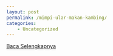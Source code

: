 ```yaml
---
layout: post
permalink: /mimpi-ular-makan-kambing/
categories:
    - Uncategorized
---
```


[Baca Selengkapnya](/10)